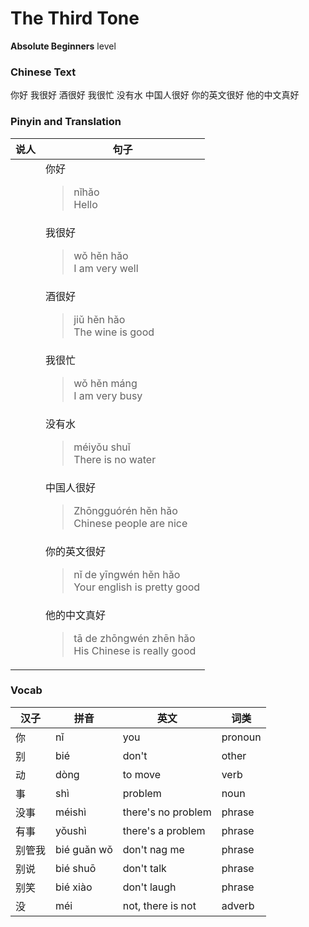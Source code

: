 # The Third Tone
**Absolute Beginners** level
### Chinese Text
你好
我很好
酒很好
我很忙
没有水
中国人很好
你的英文很好
他的中文真好

### Pinyin and Translation
|说人|句子|
|----|----|
||你好<blockquote>nǐhǎo<br />Hello</blockquote>|
||我很好<blockquote>wǒ hěn hǎo<br />I am very well</blockquote>|
||酒很好<blockquote>jiǔ hěn hǎo<br />The wine is good</blockquote>|
||我很忙<blockquote>wǒ hěn máng<br />I am very busy</blockquote>|
||没有水<blockquote>méiyǒu shuǐ<br />There is no water</blockquote>|
||中国人很好<blockquote>Zhōngguórén hěn hǎo<br />Chinese people are nice</blockquote>|
||你的英文很好<blockquote>nǐ de yīngwén hěn hǎo<br />Your english is pretty good</blockquote>|
||他的中文真好<blockquote>tā de zhōngwén zhēn hǎo<br />His Chinese is really good</blockquote>|
### Vocab
|汉子|拼音|英文|词类|
|----|----|----|----|
|你|nǐ|you|pronoun|
|别|bié|don't|other|
|动|dòng|to move|verb|
|事|shì|problem|noun|
|没事|méishì|there's no problem|phrase|
|有事|yǒushì|there's a problem|phrase|
|别管我|bié guǎn wǒ|don't nag me|phrase|
|别说|bié shuō|don't talk|phrase|
|别笑|bié xiào|don't laugh|phrase|
|没|méi|not, there is not|adverb|